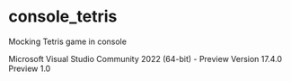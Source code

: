 # console_tetris
Mocking Tetris game in console

Microsoft Visual Studio Community 2022 (64-bit) - Preview
Version 17.4.0 Preview 1.0
